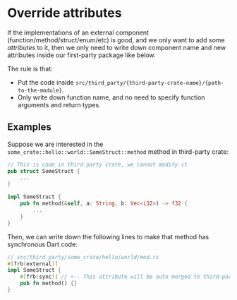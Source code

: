 # Override attributes

If the implementations of an external component (function/method/struct/enum/etc) is good,
and we only want to add some *attributes* to it,
then we only need to write down component name and new attributes inside our first-party package like below.

The rule is that:

* Put the code inside `src/third_party/{third-party-crate-name}/{path-to-the-module}`.
* Only write down function name, and no need to specify function arguments and return types.

## Examples

Suppose we are interested in the `some_crate::hello::world::SomeStruct::method` method in third-party crate:

```rust
// This is code in third-party crate, we cannot modify it
pub struct SomeStruct {
    ...
}

impl SomeStruct {
    pub fn method(&self, a: String, b: Vec<i32>) -> f32 {
        ...
    }
}
```

Then, we can write down the following lines to make that method has synchronous Dart code:

```rust
// src/third_party/some_crate/hello/world/mod.rs
#[frb(external)]
impl SomeStruct {
    #[frb(sync)] // <-- This attribute will be auto merged to third-party code
    pub fn method() {}
}
```
